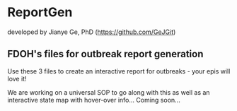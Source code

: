 # ReportGen
developed by Jianye Ge, PhD (https://github.com/GeJGit)

## FDOH's files for outbreak report generation

Use these 3 files to create an interactive report for outbreaks - your epis will love it!

We are working on a universal SOP to go along with this as well as an interactive state map with hover-over info...
Coming soon...
